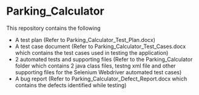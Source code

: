 # Parking_Calculator
This repository contains the following
 - A test plan (Refer to Parking_Calculator_Test_Plan.docx)
 - A test case document (Refer to Parking_Calculator_Test_Cases.docx which contains the test cases used in testing the application)
 - 2 automated tests and supporting files (Refer to the Parking_Calculator folder which contains 2 java class files, testng xml file and other supporting files for the Selenium Webdriver automated test cases)  
 - A bug report (Refer to Parking_Calculator_Defect_Report.docx which contains the defects identified while testing)
